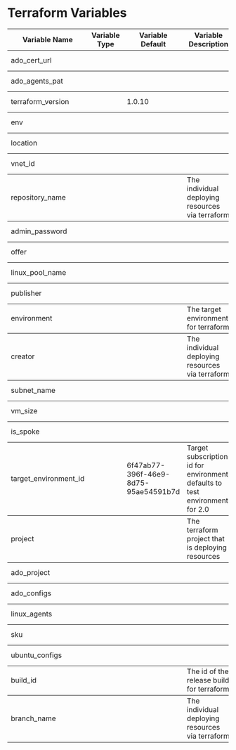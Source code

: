 
<h1>Terraform Variables</h1> 
<table>
<thead>
<tr>
<th>Variable Name</th>
<th>Variable Type</th>
<th>Variable Default</th>
<th>Variable Description</th>
<th>Variable Required</th>
<th>Variable Sensitive</th>
<th>File Name</th>
<th>Line Number</th>
</tr>
</thead>

<tbody>
<tr>
<td>ado_cert_url</td>
<td></td>
<td></td>
<td></td>
<td>true</td>
<td>false</td>
<td>./../cloud-2.0-ado-agents/terraform/src/variables.tf</td>
<td>45</td>
</tr>
</tbody>

<tbody>
<tr>
<td>ado_agents_pat</td>
<td></td>
<td></td>
<td></td>
<td>true</td>
<td>true</td>
<td>./../cloud-2.0-ado-agents/terraform/src/variables.tf</td>
<td>49</td>
</tr>
</tbody>

<tbody>
<tr>
<td>terraform_version</td>
<td></td>
<td>1.0.10</td>
<td></td>
<td>false</td>
<td>false</td>
<td>./../cloud-2.0-ado-agents/terraform/src/variables.tf</td>
<td>55</td>
</tr>
</tbody>

<tbody>
<tr>
<td>env</td>
<td></td>
<td></td>
<td></td>
<td>true</td>
<td>false</td>
<td>./../cloud-2.0-ado-agents/terraform/src/variables.tf</td>
<td>63</td>
</tr>
</tbody>

<tbody>
<tr>
<td>location</td>
<td></td>
<td></td>
<td></td>
<td>true</td>
<td>false</td>
<td>./../cloud-2.0-ado-agents/terraform/src/variables.tf</td>
<td>65</td>
</tr>
</tbody>

<tbody>
<tr>
<td>vnet_id</td>
<td></td>
<td></td>
<td></td>
<td>true</td>
<td>false</td>
<td>./../cloud-2.0-ado-agents/terraform/src/variables.tf</td>
<td>69</td>
</tr>
</tbody>

<tbody>
<tr>
<td>repository_name</td>
<td></td>
<td></td>
<td>The individual deploying resources via terraform</td>
<td>true</td>
<td>false</td>
<td>./../cloud-2.0-ado-agents/terraform/src/variables.tf</td>
<td>32</td>
</tr>
</tbody>

<tbody>
<tr>
<td>admin_password</td>
<td></td>
<td></td>
<td></td>
<td>true</td>
<td>true</td>
<td>./../cloud-2.0-ado-agents/terraform/src/variables.tf</td>
<td>41</td>
</tr>
</tbody>

<tbody>
<tr>
<td>offer</td>
<td></td>
<td></td>
<td></td>
<td>true</td>
<td>false</td>
<td>./../cloud-2.0-ado-agents/terraform/src/variables.tf</td>
<td>73</td>
</tr>
</tbody>

<tbody>
<tr>
<td>linux_pool_name</td>
<td></td>
<td></td>
<td></td>
<td>true</td>
<td>false</td>
<td>./../cloud-2.0-ado-agents/terraform/src/variables.tf</td>
<td>47</td>
</tr>
</tbody>

<tbody>
<tr>
<td>publisher</td>
<td></td>
<td></td>
<td></td>
<td>true</td>
<td>false</td>
<td>./../cloud-2.0-ado-agents/terraform/src/variables.tf</td>
<td>71</td>
</tr>
</tbody>

<tbody>
<tr>
<td>environment</td>
<td></td>
<td></td>
<td>The target environment for terraform</td>
<td>true</td>
<td>false</td>
<td>./../cloud-2.0-ado-agents/terraform/src/variables.tf</td>
<td>20</td>
</tr>
</tbody>

<tbody>
<tr>
<td>creator</td>
<td></td>
<td></td>
<td>The individual deploying resources via terraform</td>
<td>true</td>
<td>false</td>
<td>./../cloud-2.0-ado-agents/terraform/src/variables.tf</td>
<td>28</td>
</tr>
</tbody>

<tbody>
<tr>
<td>subnet_name</td>
<td></td>
<td></td>
<td></td>
<td>true</td>
<td>false</td>
<td>./../cloud-2.0-ado-agents/terraform/src/variables.tf</td>
<td>61</td>
</tr>
</tbody>

<tbody>
<tr>
<td>vm_size</td>
<td></td>
<td></td>
<td></td>
<td>true</td>
<td>false</td>
<td>./../cloud-2.0-ado-agents/terraform/src/variables.tf</td>
<td>77</td>
</tr>
</tbody>

<tbody>
<tr>
<td>is_spoke</td>
<td></td>
<td></td>
<td></td>
<td>true</td>
<td>false</td>
<td>./../cloud-2.0-ado-agents/terraform/src/variables.tf</td>
<td>79</td>
</tr>
</tbody>

<tbody>
<tr>
<td>target_environment_id</td>
<td></td>
<td>6f47ab77-396f-46e9-8d75-95ae54591b7d</td>
<td>Target subscription id for environment, defaults to test environment for 2.0</td>
<td>false</td>
<td>false</td>
<td>./../cloud-2.0-ado-agents/terraform/src/variables.tf</td>
<td>11</td>
</tr>
</tbody>

<tbody>
<tr>
<td>project</td>
<td></td>
<td></td>
<td>The terraform project that is deploying resources</td>
<td>true</td>
<td>false</td>
<td>./../cloud-2.0-ado-agents/terraform/src/variables.tf</td>
<td>24</td>
</tr>
</tbody>

<tbody>
<tr>
<td>ado_project</td>
<td></td>
<td></td>
<td></td>
<td>true</td>
<td>false</td>
<td>./../cloud-2.0-ado-agents/terraform/src/variables.tf</td>
<td>53</td>
</tr>
</tbody>

<tbody>
<tr>
<td>ado_configs</td>
<td></td>
<td></td>
<td></td>
<td>true</td>
<td>false</td>
<td>./../cloud-2.0-ado-agents/terraform/src/variables.tf</td>
<td>59</td>
</tr>
</tbody>

<tbody>
<tr>
<td>linux_agents</td>
<td></td>
<td></td>
<td></td>
<td>true</td>
<td>false</td>
<td>./../cloud-2.0-ado-agents/terraform/src/variables.tf</td>
<td>67</td>
</tr>
</tbody>

<tbody>
<tr>
<td>sku</td>
<td></td>
<td></td>
<td></td>
<td>true</td>
<td>false</td>
<td>./../cloud-2.0-ado-agents/terraform/src/variables.tf</td>
<td>75</td>
</tr>
</tbody>

<tbody>
<tr>
<td>ubuntu_configs</td>
<td></td>
<td></td>
<td></td>
<td>true</td>
<td>false</td>
<td>./../cloud-2.0-ado-agents/terraform/src/variables.tf</td>
<td>81</td>
</tr>
</tbody>

<tbody>
<tr>
<td>build_id</td>
<td></td>
<td></td>
<td>The id of the release build for terraform</td>
<td>true</td>
<td>false</td>
<td>./../cloud-2.0-ado-agents/terraform/src/variables.tf</td>
<td>16</td>
</tr>
</tbody>

<tbody>
<tr>
<td>branch_name</td>
<td></td>
<td></td>
<td>The individual deploying resources via terraform</td>
<td>true</td>
<td>false</td>
<td>./../cloud-2.0-ado-agents/terraform/src/variables.tf</td>
<td>36</td>
</tr>
</tbody>

</table>
